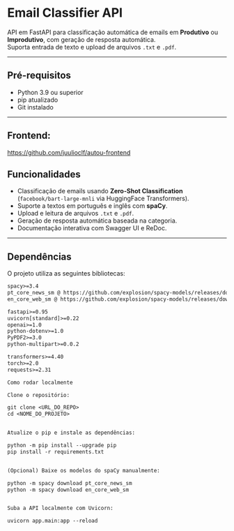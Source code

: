 # Email Classifier API

API em FastAPI para classificação automática de emails em **Produtivo** ou **Improdutivo**, com geração de resposta automática.  
Suporta entrada de texto e upload de arquivos `.txt` e `.pdf`.

---

## Pré-requisitos

- Python 3.9 ou superior
- pip atualizado
- Git instalado

---

## Frontend:
https://github.com/juulioclf/autou-frontend

## Funcionalidades

- Classificação de emails usando **Zero-Shot Classification** (`facebook/bart-large-mnli` via HuggingFace Transformers).
- Suporte a textos em português e inglês com **spaCy**.
- Upload e leitura de arquivos `.txt` e `.pdf`.
- Geração de resposta automática baseada na categoria.
- Documentação interativa com Swagger UI e ReDoc.

---

## Dependências

O projeto utiliza as seguintes bibliotecas:

```txt
spacy>=3.4
pt_core_news_sm @ https://github.com/explosion/spacy-models/releases/download/pt_core_news_sm-3.6.0/pt_core_news_sm-3.6.0-py3-none-any.whl
en_core_web_sm @ https://github.com/explosion/spacy-models/releases/download/en_core_web_sm-3.6.0/en_core_web_sm-3.6.0-py3-none-any.whl

fastapi>=0.95
uvicorn[standard]>=0.22
openai>=1.0
python-dotenv>=1.0
PyPDF2>=3.0
python-multipart>=0.0.2

transformers>=4.40
torch>=2.0
requests>=2.31

Como rodar localmente

Clone o repositório:

git clone <URL_DO_REPO>
cd <NOME_DO_PROJETO>


Atualize o pip e instale as dependências:

python -m pip install --upgrade pip
pip install -r requirements.txt


(Opcional) Baixe os modelos do spaCy manualmente:

python -m spacy download pt_core_news_sm
python -m spacy download en_core_web_sm


Suba a API localmente com Uvicorn:

uvicorn app.main:app --reload
